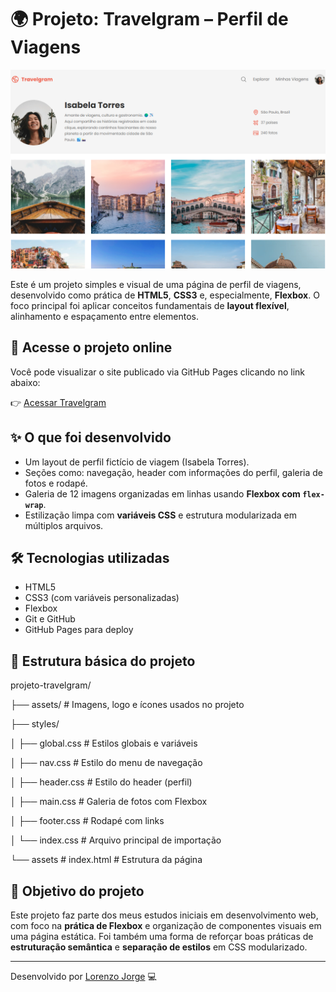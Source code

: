 # 🌍 Projeto: Travelgram – Perfil de Viagens

![Visual do projeto Travelgram](assets/preview.png)

Este é um projeto simples e visual de uma página de perfil de viagens, desenvolvido como prática de **HTML5**, **CSS3** e, especialmente, **Flexbox**. O foco principal foi aplicar conceitos fundamentais de **layout flexível**, alinhamento e espaçamento entre elementos.

## 🔗 Acesse o projeto online
Você pode visualizar o site publicado via GitHub Pages clicando no link abaixo:

👉 [Acessar Travelgram](https://llorenzojorge.github.io/projeto-travelgram/)

## ✨ O que foi desenvolvido
- Um layout de perfil fictício de viagem (Isabela Torres).
- Seções como: navegação, header com informações do perfil, galeria de fotos e rodapé.
- Galeria de 12 imagens organizadas em linhas usando **Flexbox com `flex-wrap`**.
- Estilização limpa com **variáveis CSS** e estrutura modularizada em múltiplos arquivos.

## 🛠️ Tecnologias utilizadas
- HTML5
- CSS3 (com variáveis personalizadas)
- Flexbox
- Git e GitHub
- GitHub Pages para deploy

## 📁 Estrutura básica do projeto
projeto-travelgram/

├── assets/ # Imagens, logo e ícones usados no projeto

├── styles/

│ ├── global.css # Estilos globais e variáveis

│ ├── nav.css # Estilo do menu de navegação

│ ├── header.css # Estilo do header (perfil)

│ ├── main.css # Galeria de fotos com Flexbox

│ ├── footer.css # Rodapé com links

│ └── index.css # Arquivo principal de importação

└── assets # index.html # Estrutura da página

## 📌 Objetivo do projeto
Este projeto faz parte dos meus estudos iniciais em desenvolvimento web, com foco na **prática de Flexbox** e organização de componentes visuais em uma página estática. Foi também uma forma de reforçar boas práticas de **estruturação semântica** e **separação de estilos** em CSS modularizado.

---

Desenvolvido por [Lorenzo Jorge](https://github.com/llorenzojorge) 💻
